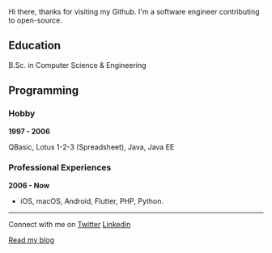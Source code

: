 

Hi there, thanks for visiting my Github. I'm a software engineer contributing to open-source. 

## Education

B.Sc. in Computer Science & Engineering


## Programming

### Hobby

**1997 - 2006**

QBasic, Lotus 1-2-3 (Spreadsheet), Java, Java EE

### Professional Experiences 

**2006 - Now**

- iOS, macOS, Android, Flutter, PHP, Python.

---

Connect with me on [Twitter](https://twitter.com/sminrana) [Linkedin](https://www.linkedin.com/in/sminrana/) 


[Read my blog](https://www.sminrana.com)

